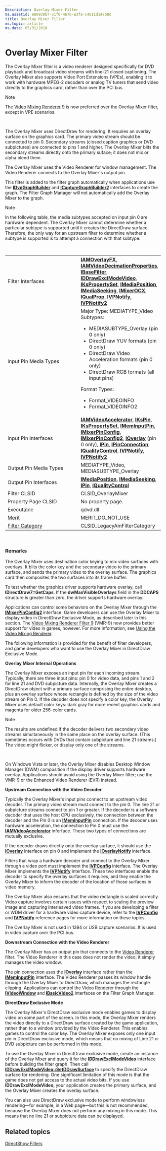 ```yaml
---
Description: Overlay Mixer Filter
ms.assetid: e80938b7-31f0-467b-a3fa-c4511d14758d
title: Overlay Mixer Filter
ms.topic: article
ms.date: 05/31/2018
---
```


# Overlay Mixer Filter

The Overlay Mixer filter is a video renderer designed specifically for DVD playback and broadcast video streams with line-21 closed captioning. The Overlay Mixer also supports Video Port Extensions (VPEs), enabling it to work with hardware MPEG-2 decoders or analog TV tuners that send video directly to the graphics card, rather than over the PCI bus.

> [!Note]  
> The [Video Mixing Renderer 9](video-mixing-renderer-filter-9.md) is now preferred over the Overlay Mixer filter, except in VPE scenarios.

 

The Overlay Mixer uses DirectDraw for rendering. It requires an overlay surface on the graphics card. The primary video stream should be connected to pin 0. Secondary streams (closed caption graphics or DVD subpictures) are connected to pins 1 and higher. The Overlay Mixer blits the secondary streams directly onto the primary suface; it does not mix or alpha blend them.

The Overlay Mixer uses the Video Renderer for window management. The Video Renderer connects to the Overlay Mixer's output pin.

This filter is added to the filter graph automatically when applications use the [**IDvdGraphBuilder**](/windows/desktop/api/Strmif/nn-strmif-idvdgraphbuilder) and [**ICaptureGraphBuilder2**](/windows/desktop/api/Strmif/nn-strmif-icapturegraphbuilder2) interfaces to create the graph. The Filter Graph Manager will not automatically add the Overlay Mixer to the graph.

> [!Note]  
> In the following table, the media subtypes accepted on input pin 0 are hardware dependent. The Overlay Mixer cannot determine whether a particular subtype is supported until it creates the DirectDraw surface. Therefore, the only way for an upstream filter to determine whether a subtype is supported is to attempt a connection with that subtype.

 



<table>
<colgroup>
<col style="width: 50%" />
<col style="width: 50%" />
</colgroup>
<tbody>
<tr class="odd">
<td>Filter Interfaces</td>
<td><a href="/windows/desktop/api/Strmif/nn-strmif-iamoverlayfx"><strong>IAMOverlayFX</strong></a>, <a href="/windows/desktop/api/Strmif/nn-strmif-iamvideodecimationproperties"><strong>IAMVideoDecimationProperties</strong></a>, <a href="/windows/desktop/api/Strmif/nn-strmif-ibasefilter"><strong>IBaseFilter</strong></a>, <a href="/windows/desktop/api/Strmif/nn-strmif-iddrawexclmodevideo"><strong>IDDrawExclModeVideo</strong></a>, <a href="ikspropertyset"><strong>IKsPropertySet</strong></a>, <a href="/windows/desktop/api/Control/nn-control-imediaposition"><strong>IMediaPosition</strong></a>, <a href="/windows/desktop/api/Strmif/nn-strmif-imediaseeking"><strong>IMediaSeeking</strong></a>, <a href="/windows/desktop/api/Mixerocx/nn-mixerocx-imixerocx"><strong>IMixerOCX</strong></a>, <a href="/windows/desktop/api/Amvideo/nn-amvideo-iqualprop"><strong>IQualProp</strong></a>, <a href="/windows/desktop/api/Vpnotify/nn-vpnotify-ivpnotify"><strong>IVPNotify</strong></a>, <a href="/windows/desktop/api/Vpnotify/nn-vpnotify-ivpnotify2"><strong>IVPNotify2</strong></a></td>
</tr>
<tr class="even">
<td>Input Pin Media Types</td>
<td>Major Type: MEDIATYPE_Video<br/> Subtypes:<br/>
<ul>
<li>MEDIASUBTYPE_Overlay (pin 0 only)</li>
<li>DirectDraw YUV formats (pin 0 only)</li>
<li>DirectDraw Video Acceleration formats (pin 0 only)</li>
<li>DirectDraw RGB formats (all input pins)</li>
</ul>
Format Types:<br/>
<ul>
<li>Format_VIDEOINFO</li>
<li>Format_VIDEOINFO2</li>
</ul></td>
</tr>
<tr class="odd">
<td>Input Pin Interfaces</td>
<td><a href="/windows/desktop/api/videoacc/nn-videoacc-iamvideoaccelerator"><strong>IAMVideoAccelerator</strong></a>, <a href="ikspin"><strong>IKsPin</strong></a>, <a href="ikspropertyset"><strong>IKsPropertySet</strong></a>, <a href="/windows/desktop/api/Strmif/nn-strmif-imeminputpin"><strong>IMemInputPin</strong></a>, <a href="/windows/desktop/api/Mpconfig/nn-mpconfig-imixerpinconfig"><strong>IMixerPinConfig</strong></a>, <a href="/windows/desktop/api/Mpconfig/nn-mpconfig-imixerpinconfig2"><strong>IMixerPinConfig2</strong></a>, <a href="/windows/desktop/api/Strmif/nn-strmif-ioverlay"><strong>IOverlay</strong></a> (pin 0 only), <a href="/windows/desktop/api/Strmif/nn-strmif-ipin"><strong>IPin</strong></a>, <a href="/windows/desktop/api/Strmif/nn-strmif-ipinconnection"><strong>IPinConnection</strong></a>, <a href="/windows/desktop/api/Strmif/nn-strmif-iqualitycontrol"><strong>IQualityControl</strong></a>, <a href="/windows/desktop/api/Vpnotify/nn-vpnotify-ivpnotify"><strong>IVPNotify</strong></a>, <a href="/windows/desktop/api/Vpnotify/nn-vpnotify-ivpnotify2"><strong>IVPNotify2</strong></a></td>
</tr>
<tr class="even">
<td>Output Pin Media Types</td>
<td>MEDIATYPE_Video, MEDIASUBTYPE_Overlay</td>
</tr>
<tr class="odd">
<td>Output Pin Interfaces</td>
<td><a href="/windows/desktop/api/Control/nn-control-imediaposition"><strong>IMediaPosition</strong></a>, <a href="/windows/desktop/api/Strmif/nn-strmif-imediaseeking"><strong>IMediaSeeking</strong></a>, <a href="/windows/desktop/api/Strmif/nn-strmif-ipin"><strong>IPin</strong></a>, <a href="/windows/desktop/api/Strmif/nn-strmif-iqualitycontrol"><strong>IQualityControl</strong></a></td>
</tr>
<tr class="even">
<td>Filter CLSID</td>
<td>CLSID_OverlayMixer</td>
</tr>
<tr class="odd">
<td>Property Page CLSID</td>
<td>No property page.</td>
</tr>
<tr class="even">
<td>Executable</td>
<td>qdvd.dll</td>
</tr>
<tr class="odd">
<td><a href="merit">Merit</a></td>
<td>MERIT_DO_NOT_USE</td>
</tr>
<tr class="even">
<td><a href="filter-categories">Filter Category</a></td>
<td>CLSID_LegacyAmFilterCategory</td>
</tr>
</tbody>
</table>



 

### Remarks

The Overlay Mixer uses destination color keying to mix video surfaces with overlays. It blits the color key and the secondary video to the primary surface, and sends the primary video to the overlay surface. The graphics card then composites the two surfaces into its frame buffer.

To test whether the graphics driver supports hardware overlay, call **IDirectDraw7::GetCaps**. If the **dwMaxVisibleOverlays** field in the **DDCAPS** structure is greater than zero, the driver supports hardware overlay.

Applications can control some behaviors on the Overlay Mixer through the [**IMixerPinConfig2**](/windows/desktop/api/Mpconfig/nn-mpconfig-imixerpinconfig2) interface. Game developers can use the Overlay Mixer to display video in DirectDraw Exclusive Mode, as described later in this section. The [Video Mixing Renderer Filter 9](video-mixing-renderer-filter-9.md) (VMR-9) now provides better support for video in games, however. For more information, see [Using the Video Mixing Renderer](using-the-video-mixing-renderer.md).

The following information is provided for the benefit of filter developers, and game developers who want to use the Overlay Mixer in DirectDraw Exclusive Mode.

**Overlay Mixer Internal Operations**

The Overlay Mixer exposes an input pin for each incoming stream. Typically, there are three input pins: pin 0 for video data, and pins 1 and 2 for line 21 and DVD subpicture data. Internally, the Overlay Mixer creates a DirectDraw object with a primary surface comprising the entire desktop, plus an overlay surface whose rectangle is defined by the size of the video stream on Pin 0. If the decoder does not specify a color key, the Overlay Mixer uses default color keys: dark gray for more recent graphics cards and magenta for older 256-color cards.

> [!Note]  
> The results are undefined if the decoder delivers two secondary video streams simultaneously in the same place on the overlay surface. (This sometimes occurs with DVDs that contain subpicture and line 21 streams.) The video might flicker, or display only one of the streams.

 

On Windows Vista or later, the Overlay Mixer disables Desktop Window Manager (DWM) composition if the display driver supports hardware overlay. Applications should avoid using the Overlay Mixer filter; use the VMR-9 or the Enhanced Video Renderer (EVR) instead.

**Upstream Connection with the Video Decoder**

Typically the Overlay Mixer's input pins connect to an upstream video decoder. The primary video stream must connect to the pin 0. The line 21 or subpicture streams connect to pin 1 or greater. If the decoder is a software decoder that uses the host CPU exclusively, the connection between the decoder and the Pin 0 is an [**IMemInputPin**](/windows/desktop/api/Strmif/nn-strmif-imeminputpin) connection. If the decoder uses hardware acceleration, the connection to Pin 0 must use the [**IAMVideoAccelerator**](/windows/desktop/api/videoacc/nn-videoacc-iamvideoaccelerator) inferface. These two types of connections are mutually exclusive.

If the decoder draws directly onto the overlay surface, it should use the [**IOverlay**](/windows/desktop/api/Strmif/nn-strmif-ioverlay) interface on pin 0 and implement the [**IOverlayNotify**](/windows/desktop/api/Strmif/nn-strmif-ioverlaynotify) interface.

Filters that wrap a hardware decoder and connect to the Overlay Mixer through a video port must implement the [**IVPConfig**](/windows/desktop/api/Vpconfig/nn-vpconfig-ivpconfig) interface. The Overlay Mixer implements the [**IVPNotify**](/windows/desktop/api/Vpnotify/nn-vpnotify-ivpnotify) interface. These two interfaces enable the decoder to specify the overlay surfaces it requires, and they enable the Overlay Mixer to inform the decoder of the location of those surfaces in video memory.

The Overlay Mixer also ensures that the video rectangle is scaled correctly. Video capture involves certain issues with respect to scaling the preview image and capturing interleaved video frames. If you are developing a filter or WDM driver for a hardware video capture device, refer to the [**IVPConfig**](/windows/desktop/api/Vpconfig/nn-vpconfig-ivpconfig) and [**IVPNotify**](/windows/desktop/api/Vpnotify/nn-vpnotify-ivpnotify) reference pages for more information on these topics.

The Overlay Mixer is not used in 1394 or USB capture scenarios. It is used in video capture over the PCI bus.

**Downstream Connection with the Video Renderer**

The Overlay Mixer has an output pin that connects to the [Video Renderer](video-renderer-filter.md) filter. The Video Renderer in this case does not render the video; it simply manages the video window.

The pin connection uses the [**IOverlay**](/windows/desktop/api/Strmif/nn-strmif-ioverlay) interface rather than the [**IMemInputPin**](/windows/desktop/api/Strmif/nn-strmif-imeminputpin) interface. The Video Renderer passes its window handle through the Overlay Mixer to DirectDraw, which manages the rectangle clipping. Applications can control the Video Renderer through the [**IVideoWindow**](/windows/desktop/api/Control/nn-control-ivideowindow) and [**IBasicVideo2**](/windows/desktop/api/Control/nn-control-ibasicvideo2) interfaces on the Filter Graph Manager.

**DirectDraw Exclusive Mode**

The Overlay Mixer's DirectDraw exclusive mode enables games to display video on some part of the screen. In this mode, the Overlay Mixer renders the video directly to a DirectDraw surface created by the game application, rather than to a window provided by the Video Renderer. This enables games to control the color key. The Overlay Mixer exposes only one input pin in DirectDraw exclusive mode, which means that no mixing of Line 21 or DVD subpicture can be performed in this mode.

To use the Overlay Mixer in DirectDraw exclusive mode, create an instance of the Overlay Mixer and query it for the [**IDDrawExclModeVideo**](/windows/desktop/api/Strmif/nn-strmif-iddrawexclmodevideo) interface before building the filter graph. Then call [**IDDrawExclModeVideo::SetDDrawSurface**](/windows/desktop/api/Strmif/nf-strmif-iddrawexclmodevideo-setddrawsurface) to specify the DirectDraw surface for rendering. One significant limitation of this mode is that the game does not get access to the actual video bits. If you use **IDDrawExclModeVideo**, your application creates the primary surface, and the Overlay Mixer creates the overlay surface.

You can also use DirectDraw exclusive mode to perform windowless rendering—for example, in a Web page—but this is not recommended, because the Overlay Mixer does not perform any mixing in this mode. This means that no line 21 or subpicture data can be displayed.

## Related topics

<dl> <dt>

[DirectShow Filters](directshow-filters.md)
</dt> </dl>

 

 




